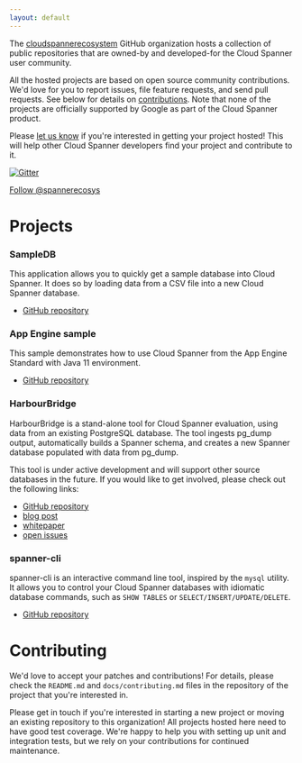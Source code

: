 ```yaml
---
layout: default
---
```


The [cloudspannerecosystem](https://github.com/cloudspannerecosystem) GitHub
organization hosts a collection of public repositories that are owned-by and
developed-for the Cloud Spanner user community.

All the hosted projects are based on open source community contributions. We'd
love for you to report issues, file feature requests, and send pull requests.
See below for details on [contributions](#contributing). Note that none of the
projects are officially supported by Google as part of the Cloud Spanner
product.

Please [let us know](https://gitter.im/cloudspannerecosystem/community) if
you're interested in getting your project hosted! This will help other Cloud
Spanner developers find your project and contribute to it.

[![Gitter](https://badges.gitter.im/cloudspannerecosystem/community.svg)](https://gitter.im/cloudspannerecosystem/community)

<a href="https://twitter.com/spannerecosys?ref_src=twsrc%5Etfw"
class="twitter-follow-button" data-show-count="false">Follow
@spannerecosys</a><script async src="https://platform.twitter.com/widgets.js"
charset="utf-8"></script>

# Projects

### SampleDB

This application allows you to quickly get a sample database into Cloud Spanner.
It does so by loading data from a CSV file into a new Cloud Spanner database.

* [GitHub repository](https://github.com/cloudspannerecosystem/sampledb)

### App Engine sample

This sample demonstrates how to use Cloud Spanner from the App Engine Standard
with Java 11 environment.

* [GitHub repository](https://github.com/cloudspannerecosystem/appengine-java-sample)

### HarbourBridge

HarbourBridge is a stand-alone tool for Cloud Spanner evaluation, using data
from an existing PostgreSQL database. The tool ingests pg_dump output,
automatically builds a Spanner schema, and creates a new Spanner database
populated with data from pg_dump.

This tool is under active development and will support other source databases in
the future. If you would like to get involved, please check out the following
links:
* [GitHub repository](https://github.com/cloudspannerecosystem/harbourbridge)
* [blog post](https://opensource.googleblog.com/2020/02/harbourbridge-from-postgresql-to-cloud.html)
* [whitepaper](https://github.com/cloudspannerecosystem/harbourbridge/blob/master/whitepaper.md)
* [open issues](https://github.com/cloudspannerecosystem/harbourbridge/issues)

### spanner-cli

spanner-cli is an interactive command line tool, inspired by the `mysql` utility.
It allows you to control your Cloud Spanner databases with idiomatic database
commands, such as `SHOW TABLES` or `SELECT/INSERT/UPDATE/DELETE`.

* [GitHub repository](https://github.com/cloudspannerecosystem/spanner-cli)

# Contributing

We'd love to accept your patches and contributions! For details, please check
the `README.md` and `docs/contributing.md` files in the repository of the
project that you're interested in.

Please get in touch if you're interested in starting a new project or moving an
existing repository to this organization! All projects hosted here need to have
good test coverage. We're happy to help you with setting up unit and integration
tests, but we rely on your contributions for continued maintenance.

